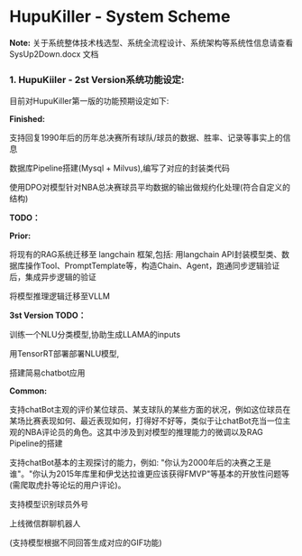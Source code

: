 # HupuKiller - System Scheme

**Note:** 关于系统整体技术栈选型、系统全流程设计、系统架构等系统性信息请查看 SysUp2Down.docx 文档

### 1. HupuKiiler - 2st Version系统功能设定:

目前对HupuKiller第一版的功能预期设定如下:

**Finished:**

支持回复1990年后的历年总决赛所有球队/球员的数据、胜率、记录等事实上的信息

数据库Pipeline搭建(Mysql + Milvus),编写了对应的封装类代码

使用DPO对模型针对NBA总决赛球员平均数据的输出做规约化处理(符合自定义的结构)

**TODO：**

**Prior:**

将现有的RAG系统迁移至 langchain 框架,包括: 用langchain API封装模型类、数据库操作Tool、PromptTemplate等，构造Chain、Agent，跑通同步逻辑验证后，集成异步逻辑的验证

将模型推理逻辑迁移至VLLM

**3st Version TODO：**

训练一个NLU分类模型,协助生成LLAMA的inputs

用TensorRT部署部署NLU模型,

搭建简易chatbot应用

**Common:**

支持chatBot主观的评价某位球员、某支球队的某些方面的状况，例如这位球员在某场比赛表现如何、最近表现如何，打得好不好等，类似于让chatBot充当一位主观的NBA评论员的角色。这其中涉及到对模型的推理能力的微调以及RAG Pipeline的搭建

支持chatBot基本的主观探讨的能力，例如: "你认为2000年后的决赛之王是谁"。"你认为2015年库里和伊戈达拉谁更应该获得FMVP"等基本的开放性问题等(需爬取虎扑等论坛的用户评论)。

支持模型识别球员外号

上线微信群聊机器人

(支持模型根据不同回答生成对应的GIF功能)
